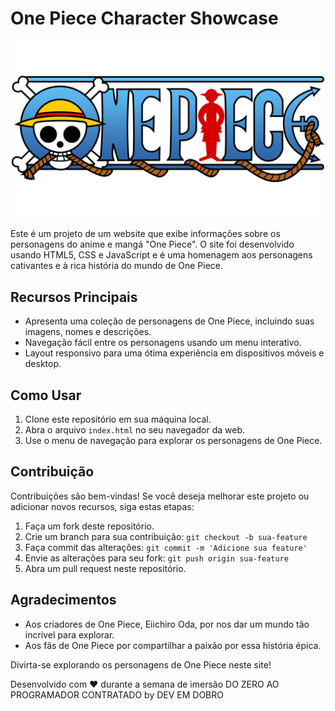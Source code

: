 # One Piece Character Showcase

![One Piece Logo](https://github.com/AlinyKelly/PROJETO-ONE-PIECE/blob/main/src/img/one-piece-logo.png?raw=true)

Este é um projeto de um website que exibe informações sobre os personagens do anime e mangá "One Piece". O site foi desenvolvido usando HTML5, CSS e JavaScript e é uma homenagem aos personagens cativantes e à rica história do mundo de One Piece.

## Recursos Principais

- Apresenta uma coleção de personagens de One Piece, incluindo suas imagens, nomes e descrições.
- Navegação fácil entre os personagens usando um menu interativo.
- Layout responsivo para uma ótima experiência em dispositivos móveis e desktop.

## Como Usar

1. Clone este repositório em sua máquina local.
2. Abra o arquivo `index.html` no seu navegador da web.
3. Use o menu de navegação para explorar os personagens de One Piece.

## Contribuição

Contribuições são bem-vindas! Se você deseja melhorar este projeto ou adicionar novos recursos, siga estas etapas:

1. Faça um fork deste repositório.
2. Crie um branch para sua contribuição: `git checkout -b sua-feature`
3. Faça commit das alterações: `git commit -m 'Adicione sua feature'`
4. Envie as alterações para seu fork: `git push origin sua-feature`
5. Abra um pull request neste repositório.

## Agradecimentos

- Aos criadores de One Piece, Eiichiro Oda, por nos dar um mundo tão incrível para explorar.
- Aos fãs de One Piece por compartilhar a paixão por essa história épica.

Divirta-se explorando os personagens de One Piece neste site!

Desenvolvido com ❤ durante a semana de imersão DO ZERO AO PROGRAMADOR CONTRATADO by DEV EM DOBRO
